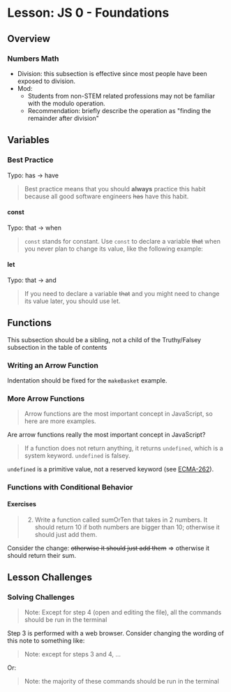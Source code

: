# Lesson: JS 0 - Foundations

## Overview

### Numbers Math

- Division: this subsection is effective since most people have been exposed to division.
- Mod:
  - Students from non-STEM related professions may not be familiar with the modulo operation.
  - Recommendation: briefly describe the operation as "finding the remainder after division"

## Variables

### Best Practice

Typo: has -> have

> Best practice means that you should **always** practice this habit because all good software engineers ~~has~~ have this habit.

#### const

Typo: that -> when

> `const` stands for constant. Use `const` to declare a variable ~~that~~ when you never plan to change its value, like the following example:

#### let

Typo: that -> and

> If you need to declare a variable ~~that~~ and you might need to change its value later, you should use let.

## Functions

This subsection should be a sibling, not a child of the Truthy/Falsey subsection in the table of contents

### Writing an Arrow Function

Indentation should be fixed for the `makeBasket` example.

### More Arrow Functions

> Arrow functions are the most important concept in JavaScript, so here are more examples.

Are arrow functions really the most important concept in JavaScript?

> If a function does not return anything, it returns `undefined`, which is a system keyword. `undefined` is falsey.

`undefined` is a primitive value, not a reserved keyword (see [ECMA-262](https://tc39.es/ecma262/#sec-keywords-and-reserved-words)).

### Functions with Conditional Behavior

#### Exercises

> 2. Write a function called sumOrTen that takes in 2 numbers. It should return 10 if both numbers are bigger than 10; otherwise it should just add them.

Consider the change: ~~otherwise it should just add them~~ => otherwise it should return their sum.

## Lesson Challenges

### Solving Challenges

> Note: Except for step 4 (open and editing the file), all the commands should be run in the terminal

Step 3 is performed with a web browser. Consider changing the wording of this note to something like:

> Note: except for steps 3 and 4, ...

Or:

> Note: the majority of these commands should be run in the terminal
